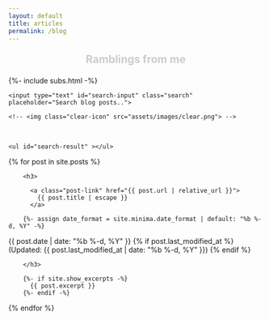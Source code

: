 ```yaml
---
layout: default
title: articles
permalink: /blog
---
```


<p style="text-align:center; color:#cccccc; padding:0; font-size: 150%" ><b>Ramblings from me</b></p>


<div>
		{%- include subs.html -%}
</div>


<div class="inputT">
	
	<input type="text" id="search-input" class="search" placeholder="Search blog posts..">
	
	<!-- <img class="clear-icon" src="assets/images/clear.png"> -->

</div>


<br>
<div class="result-container">
	
	<ul id="search-result" ></ul>

</div>





<div id="posts">
  {% for post in site.posts %}
	
        <h3>

          <a class="post-link" href="{{ post.url | relative_url }}">
            {{ post.title | escape }}
          </a>
          
        {%- assign date_format = site.minima.date_format | default: "%b %-d, %Y" -%}
   
  <div class="time">
  <time datetime="{{ post.date | date_to_xmlschema }}">{{ post.date | date: "%b %-d, %Y" }}</time>
  {% if post.last_modified_at %}
  (Updated: <time datetime="{{ post.last_modified_at | date_to_xmlschema }}">{{ post.last_modified_at | date: "%b %-d, %Y" }}</time>)
  {% endif %}
  
  </div>
  
        </h3>
        
        {%- if site.show_excerpts -%}
          {{ post.excerpt }}
        {%- endif -%}
	
  {% endfor %}
</div>






<!-- Script pointing to search-script.js -->
<script src="/assets/js/simple-jekyll-search.js" type="text/javascript"></script>

<!-- Configuration -->
<script>

SimpleJekyllSearch({
  searchInput: document.getElementById('search-input'),
  resultsContainer: document.getElementById('search-result'),
  json: '/search.json',
  searchResultTemplate: '<li class="Scontain"><a href="{{ site.url }}{url}">{title}</a>  <time datetime="{date}" class="time">{date}</time> </li>'
})

/**
function removePosts(){
	
	var inputV = document.getElementById("search-input").value;
	
	if (inputV == ""){
	
	 document.getElementById('posts').style.display = 'block';
	
	}else {
	
	     document.getElementById('posts').style.display = 'none';
	
	}
	
	console.log(inputV);
	
}
**/

// search input button 

 // const clearIcon = document.querySelector(".clear-icon");
  const searchBar = document.querySelector(".search");

  searchBar.addEventListener("keyup", () => {
    if(searchBar.value /** && clearIcon.style.visibility != "visible" **/ ){
      /** clearIcon.style.visibility = "visible"; **/
      document.getElementById('search-result').style.display = 'block';
      document.getElementById('posts').style.display = 'none';
    } else if(!searchBar.value) {
      /** clearIcon.style.visibility = "hidden"; **/
      document.getElementById('posts').style.display = 'block';
    }
  });


/**
  clearIcon.addEventListener("click", () => {
    searchBar.value = "";
    clearIcon.style.visibility = "hidden";
    document.getElementById('posts').style.display = 'block';
    document.getElementById('search-result').style.display = 'none';
	
  })
**/


</script>
